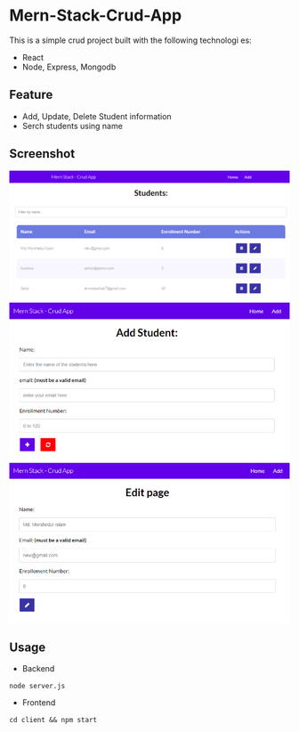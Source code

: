 # Mern-Stack-Crud-App

This is a simple crud project built with the following technologi es:
- React
- Node, Express, Mongodb


## Feature
- Add, Update, Delete Student information
- Serch students using name

## Screenshot

![Home page](screenshot/home.PNG)
![Add studdent page](screenshot/addStudent.PNG)
![Edit student page](screenshot/edit.PNG)

## Usage

- Backend
```shell
node server.js
```

- Frontend
```shell
cd client && npm start
```
